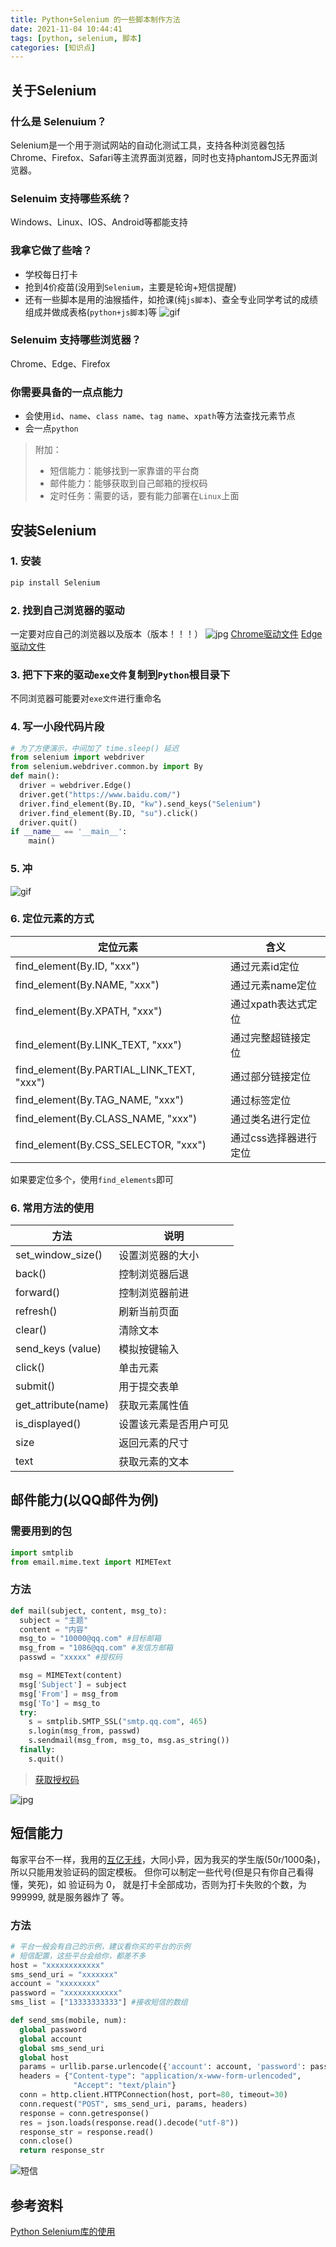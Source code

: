 ```yaml
---
title: Python+Selenium 的一些脚本制作方法
date: 2021-11-04 10:44:41
tags: [python, selenium, 脚本]
categories: [知识点]
---
```


## 关于Selenium
### 什么是 Selenuium？
Selenium是一个用于测试网站的自动化测试工具，支持各种浏览器包括Chrome、Firefox、Safari等主流界面浏览器，同时也支持phantomJS无界面浏览器。

### Selenuim 支持哪些系统？
Windows、Linux、IOS、Android等都能支持

### 我拿它做了些啥？
- 学校每日打卡
- 抢到4价疫苗(没用到`Selenium`，主要是轮询+短信提醒)
- 还有一些脚本是用的油猴插件，如抢课(纯`js脚本`)、查全专业同学考试的成绩组成并做成表格(`python+js脚本`)等
![gif](3.gif)

<!--more-->

### Selenuim 支持哪些浏览器？
Chrome、Edge、Firefox

### 你需要具备的一点点能力
- 会使用`id`、`name`、`class name`、`tag name`、`xpath`等方法查找元素节点
- 会一点`python`
> 附加：
> - 短信能力：能够找到一家靠谱的平台商
> - 邮件能力：能够获取到自己邮箱的授权码
> - 定时任务：需要的话，要有能力部署在`Linux`上面

## 安装Selenium
### 1. 安装
```python
pip install Selenium
```

### 2. 找到自己浏览器的驱动
一定要对应自己的浏览器以及版本（版本！！！）
![jpg](Snipaste_2021-11-04_11-30-04.jpg)
[Chrome驱动文件](https://chromedriver.storage.googleapis.com/index.html)
[Edge驱动文件](https://developer.microsoft.com/en-us/microsoft-edge/tools/webdriver/)

### 3. 把下下来的驱动`exe文件`复制到`Python`根目录下
不同浏览器可能要对`exe文件`进行重命名

### 4. 写一小段代码片段
```python
# 为了方便演示，中间加了 time.sleep() 延迟
from selenium import webdriver
from selenium.webdriver.common.by import By
def main():
  driver = webdriver.Edge()
  driver.get("https://www.baidu.com/")
  driver.find_element(By.ID, "kw").send_keys("Selenium")
  driver.find_element(By.ID, "su").click()
  driver.quit()
if __name__ == '__main__':
    main()
```

### 5. 冲
![gif](1.gif)

### 6. 定位元素的方式
定位元素|含义
-----------|----------
find_element(By.ID, "xxx")                  |通过元素id定位
find_element(By.NAME, "xxx")                |通过元素name定位
find_element(By.XPATH, "xxx")               |通过xpath表达式定位
find_element(By.LINK_TEXT, "xxx")           |通过完整超链接定位
find_element(By.PARTIAL_LINK_TEXT, "xxx")   |通过部分链接定位
find_element(By.TAG_NAME, "xxx")            |通过标签定位
find_element(By.CLASS_NAME, "xxx")          |通过类名进行定位
find_element(By.CSS_SELECTOR, "xxx")        |通过css选择器进行定位

如果要定位多个，使用`find_elements`即可

### 6. 常用方法的使用
方法                    |  说明
------------------------|-----------------------
set_window_size()       |  设置浏览器的大小
back()                  |  控制浏览器后退
forward()               |  控制浏览器前进
refresh()               |  刷新当前页面
clear()                 |  清除文本
send_keys (value)       |  模拟按键输入
click()                 |  单击元素
submit()                |  用于提交表单
get_attribute(name)     |  获取元素属性值
is_displayed()          |  设置该元素是否用户可见
size                    |  返回元素的尺寸
text                    |  获取元素的文本

## 邮件能力(以QQ邮件为例)
### 需要用到的包
```python
import smtplib
from email.mime.text import MIMEText
```

### 方法
```python
def mail(subject, content, msg_to):
  subject = "主题"
  content = "内容"
  msg_to = "10000@qq.com" #目标邮箱
  msg_from = "1086@qq.com" #发信方邮箱
  passwd = "xxxxx" #授权码

  msg = MIMEText(content)
  msg['Subject'] = subject
  msg['From'] = msg_from
  msg['To'] = msg_to
  try:
    s = smtplib.SMTP_SSL("smtp.qq.com", 465)
    s.login(msg_from, passwd)
    s.sendmail(msg_from, msg_to, msg.as_string())
  finally:
    s.quit()
```

> [获取授权码](https://service.mail.qq.com/cgi-bin/help?subtype=1&id=28&no=1001256)

![jpg](Snipaste_2021-11-04_14-42-33.jpg)

## 短信能力
每家平台不一样，我用的[互亿无线](https://user.ihuyi.com/new/login.html)，大同小异，因为我买的学生版(50r/1000条)，所以只能用发验证码的固定模板。
但你可以制定一些代号(但是只有你自己看得懂，笑死)，如 验证码为 0， 就是打卡全部成功，否则为打卡失败的个数，为 999999, 就是服务器炸了 等。

### 方法
```python
# 平台一般会有自己的示例，建议看你买的平台的示例
# 短信配置，这些平台会给你，都差不多
host = "xxxxxxxxxxxx"     
sms_send_uri = "xxxxxxx"
account = "xxxxxxxx"
password = "xxxxxxxxxxxx"
sms_list = ["13333333333"] #接收短信的数组

def send_sms(mobile, num):
  global password
  global account
  global sms_send_uri
  global host
  params = urllib.parse.urlencode({'account': account, 'password': password, 'content': '您的验证码是：' + str(num) + '。请不要把验证码泄露给其他人。', 'mobile': mobile, 'format': 'json'})
  headers = {"Content-type": "application/x-www-form-urlencoded",
              "Accept": "text/plain"}
  conn = http.client.HTTPConnection(host, port=80, timeout=30)
  conn.request("POST", sms_send_uri, params, headers)
  response = conn.getresponse()
  res = json.loads(response.read().decode("utf-8"))
  response_str = response.read()
  conn.close()
  return response_str
```

![短信](Snipaste_2021-11-04_14-52-46.jpg)

## 参考资料
[Python Selenium库的使用](https://blog.csdn.net/weixin_36279318/article/details/79475388)